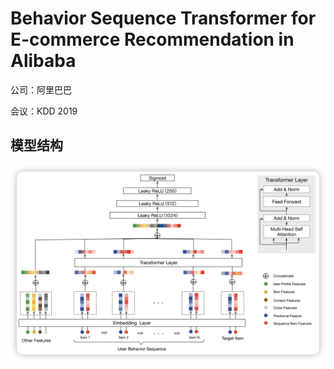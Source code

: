 # Behavior Sequence Transformer for E-commerce Recommendation in Alibaba


公司：阿里巴巴

会议：KDD 2019


## 模型结构

![1722344858849](image/README/1722344858849.png)
